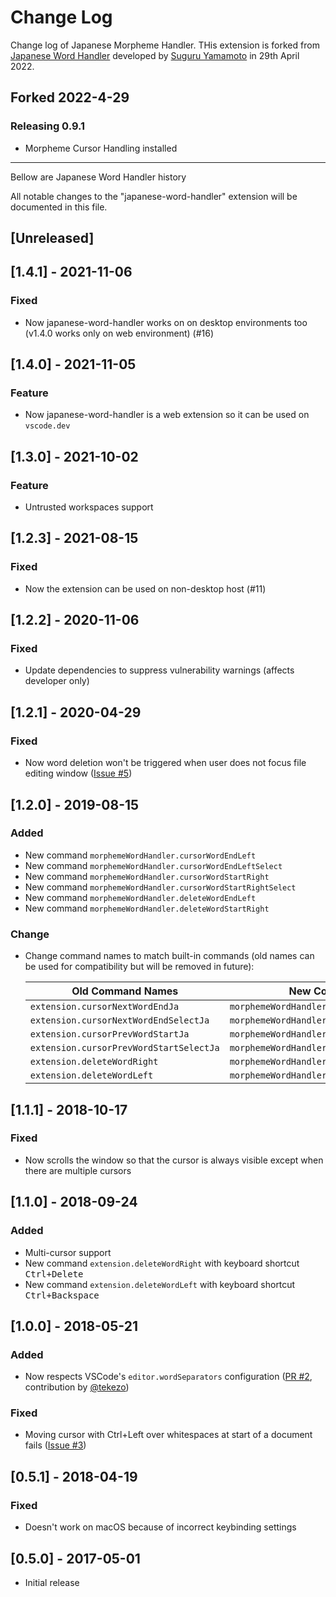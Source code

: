 # Change Log

Change log of Japanese Morpheme Handler.
THis extension is forked from [Japanese Word Handler](https://github.com/sgryjp/japanese-word-handler) developed by [Suguru Yamamoto](https://github.com/sgryjp) in 29th April 2022.

## Forked 2022-4-29

### Releasing 0.9.1

- Morpheme Cursor Handling installed


---
Bellow are Japanese Word Handler history

All notable changes to the "japanese-word-handler" extension will be
documented in this file.



<!-- markdownlint-disable MD022 MD024 MD032 MD033 -->

## [Unreleased]

## [1.4.1] - 2021-11-06

### Fixed

- Now japanese-word-handler works on on desktop environments too
  (v1.4.0 works only on web environment) (#16)

## [1.4.0] - 2021-11-05

### Feature

- Now japanese-word-handler is a web extension so it can be used on `vscode.dev`

## [1.3.0] - 2021-10-02

### Feature

- Untrusted workspaces support

## [1.2.3] - 2021-08-15

### Fixed

- Now the extension can be used on non-desktop host (#11)

## [1.2.2] - 2020-11-06

### Fixed

- Update dependencies to suppress vulnerability warnings (affects developer only)

## [1.2.1] - 2020-04-29

### Fixed

- Now word deletion won't be triggered when user does not focus file editing window
  ([Issue #5](https://github.com/sgryjp/japanese-word-handler/issues/5))

## [1.2.0] - 2019-08-15

### Added

- New command `morphemeWordHandler.cursorWordEndLeft`
- New command `morphemeWordHandler.cursorWordEndLeftSelect`
- New command `morphemeWordHandler.cursorWordStartRight`
- New command `morphemeWordHandler.cursorWordStartRightSelect`
- New command `morphemeWordHandler.deleteWordEndLeft`
- New command `morphemeWordHandler.deleteWordStartRight`

### Change

- Change command names to match built-in commands (old names can be used for compatibility but will be removed in future):

  | Old Command Names                       | New Command Names                               |
  | --------------------------------------- | ----------------------------------------------- |
  | `extension.cursorNextWordEndJa`         | `morphemeWordHandler.cursorWordEndRight`        |
  | `extension.cursorNextWordEndSelectJa`   | `morphemeWordHandler.cursorWordEndRightSelect`  |
  | `extension.cursorPrevWordStartJa`       | `morphemeWordHandler.cursorWordStartLeft`       |
  | `extension.cursorPrevWordStartSelectJa` | `morphemeWordHandler.cursorWordStartLeftSelect` |
  | `extension.deleteWordRight`             | `morphemeWordHandler.deleteWordEndRight`        |
  | `extension.deleteWordLeft`              | `morphemeWordHandler.deleteWordStartLeft`       |

## [1.1.1] - 2018-10-17

### Fixed

- Now scrolls the window so that the cursor is always visible except when there are multiple cursors

## [1.1.0] - 2018-09-24

### Added

- Multi-cursor support
- New command `extension.deleteWordRight` with keyboard shortcut <kbd>Ctrl+Delete</kbd>
- New command `extension.deleteWordLeft` with keyboard shortcut <kbd>Ctrl+Backspace</kbd>

## [1.0.0] - 2018-05-21

### Added

- Now respects VSCode's `editor.wordSeparators` configuration
  ([PR #2](https://github.com/sgryjp/japanese-word-handler/pull/2), contribution
  by [@tekezo](https://github.com/tekezo))

### Fixed

- Moving cursor with Ctrl+Left over whitespaces at start of a document fails
  ([Issue #3](https://github.com/sgryjp/japanese-word-handler/issues/3))

## [0.5.1] - 2018-04-19

### Fixed

- Doesn't work on macOS because of incorrect keybinding settings

## [0.5.0] - 2017-05-01

- Initial release
